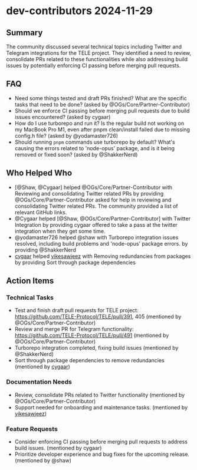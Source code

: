 # dev-contributors 2024-11-29

## Summary

The community discussed several technical topics including Twitter and Telegram integrations for the TELE project. They identified a need to review, consolidate PRs related to these functionalities while also addressing build issues by potentially enforcing CI passing before merging pull requests.

## FAQ

- Need some things tested and draft PRs finished? What are the specific tasks that need to be done? (asked by @OGs/Core/Partner-Contributor)
- Should we enforce CI passing before merging pull requests due to build issues encountered? (asked by cygaar)
- How do I use turborepo and run it? Is the regular build not working on my MacBook Pro M1, even after pnpm clean/install failed due to missing config.h file? (asked by @yodamaster726)
- Should running `pnpm` commands use turborepo by default? What's causing the errors related to 'node-opus' package, and is it being removed or fixed soon? (asked by @ShakkerNerd)

## Who Helped Who

- [@Shaw, @Cygaar] helped @OGs/Core/Partner-Contributor with Reviewing and consolidating Twitter related PRs by providing @OGs/Core/Partner-Contributor asked for help in reviewing and consolidating Twitter related PRs. The community provided a list of relevant GitHub links.
- @Cygaar helped [@Shaw, @OGs/Core/Partner-Contributor] with Twitter Integration by providing cygaar offered to take a pass at the twitter integration when they get some time.
- @yodamaster726 helped @shaw with Turborepo integration issues resolved, including build problems and 'node-opus' package errors. by providing @ShakkerNerd
- [cygaar](21:25) helped [yikesawjeez](21:30) with Removing redundancies from packages by providing Sort through package dependencies

## Action Items

### Technical Tasks

- Test and finish draft pull requests for TELE project: https://github.com/TELE-Protocol/TELE/pull/391, 405 (mentioned by @OGs/Core/Partner-Contributor)
- Review and merge PR for Telegram functionality: https://github.com/TELE-Protocol/TELE/pull/491 (mentioned by @OGs/Core/Partner-Contributor)
- Turborepo integration completed, fixing build issues (mentioned by @ShakkerNerd)
- Sort through package dependencies to remove redundancies (mentioned by [cygaar](21:25))

### Documentation Needs

- Review, consolidate PRs related to Twitter functionality (mentioned by @OGs/Core/Partner-Contributor)
- Support needed for onboarding and maintenance tasks. (mentioned by [yikesawjeez](21:15))

### Feature Requests

- Consider enforcing CI passing before merging pull requests to address build issues. (mentioned by cygaar)
- Prioritize developer experience and bug fixes for the upcoming release. (mentioned by @shaw)
